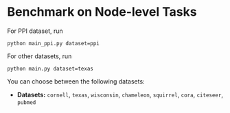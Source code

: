 # Benchmark on Node-level Tasks
For PPI dataset, run
```
python main_ppi.py dataset=ppi
```
For other datasets, run
```
python main.py dataset=texas
```

You can choose between the following datasets:

* **Datasets:** `cornell`, `texas`, `wisconsin`, `chameleon`, `squirrel`, `cora`, `citeseer`, `pubmed`